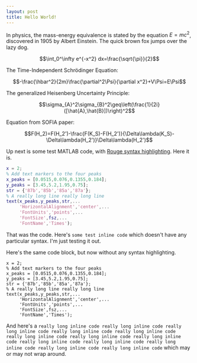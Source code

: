 ```yaml
---
layout: post
title: Hello World!
---
```


In physics, the mass-energy equivalence is stated 
by the equation $E=mc^2$, discovered in 1905 by Albert Einstein. The quick brown fox jumps over the lazy dog.

$$\int_0^\infty e^{-x^2} dx=\frac{\sqrt{\pi}}{2}$$

The Time-Independent Schrödinger Equation:

$$-\frac{\hbar^2}{2m}\frac{\partial^2\Psi}{\partial x^2}+V\Psi=E\Psi$$

The generalized Heisenberg Uncertainty Principle:

$$\sigma_{A}^2\sigma_{B}^2\geq\left(\frac{1}{2i}([\hat{A},\hat{B}])\right)^2$$

Equation from SOFIA paper:

$$F(H_2)=F(H_2')-\frac{F(K_S)-F(H_2')}{\Delta\lambda(K_S)-\Delta\lambda(H_2')}\Delta\lambda(H_2')$$

Up next is some test MATLAB code, with [Rouge syntax highlighting](http://rouge.jneen.net/). Here it is.

``` matlab
x = 2;
% Add text markers to the four peaks
x_peaks = [0.0515,0.076,0.1355,0.184];
y_peaks = [3.45,5.2,1.95,0.75];
str = {'87b','85b','85a','87a'};
% A really long line really long line
text(x_peaks,y_peaks,str,...
     'HorizontalAlignment','center',...
     'FontUnits','points',...
     'FontSize',fsz,...
     'FontName','Times');
```

That was the code. Here's `some test inline code` which doesn't have any particular syntax. I'm just testing it out.

Here's the same code block, but now without any syntax highlighting.

```
x = 2;
% Add text markers to the four peaks
x_peaks = [0.0515,0.076,0.1355,0.184];
y_peaks = [3.45,5.2,1.95,0.75];
str = {'87b','85b','85a','87a'};
% A really long line really long line
text(x_peaks,y_peaks,str,...
     'HorizontalAlignment','center',...
     'FontUnits','points',...
     'FontSize',fsz,...
     'FontName','Times');
```

And here's a `really long inline code really long inline code really long inline code really long inline code really long inline code really long inline code really long inline code really long inline code really long inline code really long inline code really long inline code really long inline code really long inline code` which may or may not wrap around.
